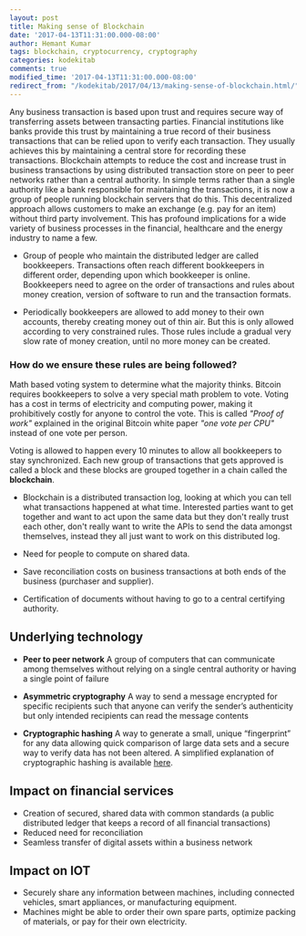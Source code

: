 ```yaml
---
layout: post
title: Making sense of Blockchain
date: '2017-04-13T11:31:00.000-08:00'
author: Hemant Kumar
tags: blockchain, cryptocurrency, cryptography
categories: kodekitab
comments: true
modified_time: '2017-04-13T11:31:00.000-08:00'
redirect_from: "/kodekitab/2017/04/13/making-sense-of-blockchain.html/"
---
```


 Any business transaction is based upon trust and requires secure way of transferring assets between transacting parties. Financial institutions like banks provide this trust by maintaining a true record of their business transactions that can be relied upon to verify each transaction. They usually achieves this by maintaining a central store for recording these transactions. Blockchain attempts to reduce the cost and increase trust in business transactions by using distributed transaction store on peer to peer networks rather than a central authority. In simple terms rather than a single authority like a bank responsible for maintaining the transactions, it is now a group of people running blockchain servers that do this. This decentralized approach allows customers to make an exchange (e.g. pay for an item) without third party involvement. This has profound implications for a wide variety of business processes in the financial, healthcare and the energy industry to name a few.

 * Group of people who maintain the distributed ledger are called bookkeepers. Transactions often reach different bookkeepers in different order, depending upon which bookkeeper is online. Bookkeepers need to agree on the order of transactions and  rules about money creation, version of software to run and the transaction formats.

 * Periodically bookkeepers are allowed to add money to their own accounts, thereby creating money out of thin air. But this is only allowed according to very constrained rules. Those rules include a gradual very slow rate of money creation, until no more money can be created.

### How do we ensure these rules are being followed?

 Math based voting system to determine what the majority thinks. Bitcoin requires bookkeepers to solve a very special math problem to vote. Voting has a cost in terms of electricity and computing power, making it prohibitively costly for anyone to control the vote. This is called *"Proof of work"* explained in the original Bitcoin white paper *"one vote per CPU"* instead of one vote per person.

 Voting is allowed to happen every 10 minutes to allow all bookkeepers to stay synchronized. Each new group of transactions that gets approved is called a block and these blocks are grouped together in a chain called the **blockchain**.


* Blockchain is a distributed transaction log, looking at which you can tell what transactions happened at what time. Interested parties want to get together and want to act upon the same data but they don't really trust each other, don't really want to write the APIs to send the data amongst themselves, instead they all just want to work on this distributed log.

* Need for people to compute on shared data.

* Save reconciliation costs on business transactions at both ends of the business (purchaser and supplier).
* Certification of documents without having to go to a central certifying authority.


## Underlying technology

* **Peer to peer network**
A group of computers that can communicate among
themselves without relying on a single central authority or having a single point of failure

* **Asymmetric cryptography**
A way to send a message encrypted for specific recipients
such that anyone can verify the sender’s authenticity but
only intended recipients can read the message contents

* **Cryptographic hashing**
A way to generate a small, unique “fingerprint” for any data allowing quick comparison of large data sets and a secure way to verify data has not been altered. A simplified explanation of cryptographic hashing is available [here](https://www.miracl.com/press/the-essence-of-the-blockchain).



## Impact on financial services

* Creation of secured, shared data with common standards (a public distributed ledger that keeps a record of all financial transactions)
* Reduced need for reconciliation
* Seamless transfer of digital assets within a business network


## Impact on IOT

* Securely share any information between machines, including connected vehicles, smart appliances, or manufacturing equipment.
* Machines might be able to order their own spare parts, optimize packing of materials, or pay for their own electricity.
